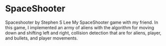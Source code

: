 # SpaceShooter
Spaceshooter by Stephen S Lee
My SpaceShooter game with my friend. In this game, I implemented 
an army of aliens with the algorithm for moving down and shifting left and right,
collision detection that are for aliens, player, and bullets, and player movements.
